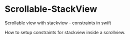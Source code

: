 # Scrollable-StackView
Scrollable view with stackview  - constraints in swift 

How to setup constraints for stackview inside a scrollview. 
